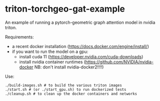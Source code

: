 # triton-torchgeo-gat-example
An example of running a pytorch-geometric graph attention model in nvidia triton.

Requirements:
- a recent docker installation (https://docs.docker.com/engine/install/)
- if you want to run the model on a gpu: 
  - install cuda 11 (https://developer.nvidia.com/cuda-downloads)
  - install nvidia container runtimes (https://github.com/NVIDIA/nvidia-docker NB: don't install nvidia-docker2!!!!)

Use:
```
./build-images.sh # to build the various triton images
./start.sh # (or ./start_gpu.sh) to run dockerized tests
./cleanup.sh # to clean up the docker containers and networks
```
